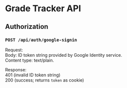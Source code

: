 # Grade Tracker API

## Authorization

### `POST /api/auth/google-signin`
Request: 
<br>Body: ID token string provided by Google Identity service.
<br> Content type: text/plain.

Response: 
<br> 401 (invalid ID token string)
<br> 200 (success; returns `token` as cookie)